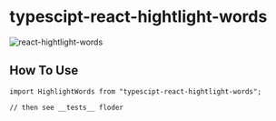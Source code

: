 # typescipt-react-hightlight-words

![react-hightlight-words](https://socialify.git.ci/unliar/react-hightlight-words/image?description=1&descriptionEditable=Hightlight%20Your%20words%20~&font=KoHo&forks=1&issues=1&language=1&owner=1&pattern=Plus&pulls=1&stargazers=1&theme=Dark)

## How To Use

```
import HighlightWords from "typescipt-react-hightlight-words";

// then see __tests__ floder
```
